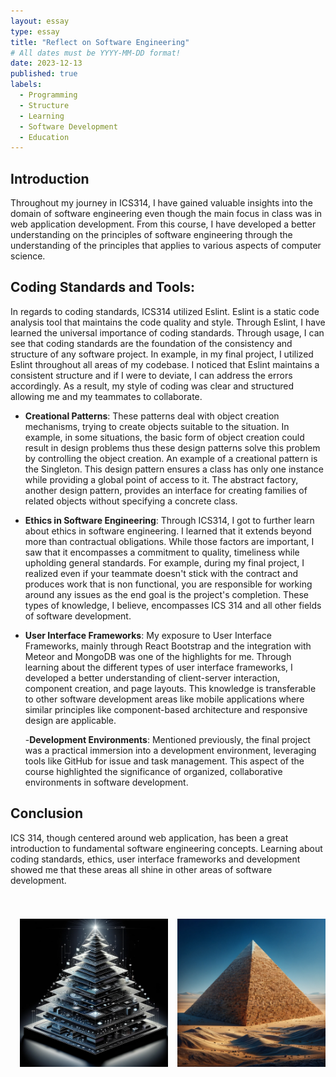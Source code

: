 ```yaml
---
layout: essay
type: essay
title: "Reflect on Software Engineering"
# All dates must be YYYY-MM-DD format!
date: 2023-12-13
published: true
labels:
  - Programming  
  - Structure
  - Learning
  - Software Development
  - Education
---
```


## Introduction

Throughout my journey in ICS314, I have gained valuable insights into the domain of software engineering even though the main focus in class was in web application development. From this course, I have developed a better understanding on the principles of software engineering through the understanding of the principles that applies to various aspects of computer science. 

## Coding Standards and Tools:

In regards to coding standards, ICS314 utilized Eslint. Eslint is a static code analysis tool that maintains the code quality and style. Through Eslint, I have learned the universal importance of coding standards. Through usage, I can see that coding standards are the foundation of the consistency and structure of any software project. In example, in my final project, I utilized Eslint throughout all areas of my codebase. I noticed that Eslint maintains a consistent structure and if I were to deviate, I can address the errors accordingly. As a result, my style of coding was clear and structured allowing me and my teammates to collaborate.


- **Creational Patterns**: These patterns deal with object creation mechanisms, trying to create objects suitable to the situation. In example, in some situations, the basic form of object creation could result in design problems thus these design patterns solve this problem by controlling the object creation. An example of a creational pattern is the Singleton. This design pattern ensures a class has only one instance while providing a global point of access to it. The abstract factory, another design pattern, provides an interface for creating families of related objects without specifying a concrete class.  

- **Ethics in Software Engineering**: Through ICS314, I got to further learn about ethics in software engineering. I learned that it extends beyond more than contractual obligations. While those factors are important, I saw that it encompasses a commitment to quality, timeliness while upholding general standards. For example, during my final project, I realized even if your teammate doesn't stick with the contract and produces work that is non functional, you are responsible for working around any issues as the end goal is the project's completion. These types of knowledge, I believe, encompasses ICS 314 and all other fields of software development.

- **User Interface Frameworks**:
  My exposure to User Interface Frameworks, mainly through React Bootstrap and the integration with Meteor and MongoDB was one of the highlights for me. Through learning about the different types of user interface frameworks, I developed a better understanding of client-server interaction, component creation, and page layouts. This knowledge is transferable to other software development areas like mobile applications where similar principles like component-based architecture and responsive design are applicable.

  -**Development Environments**:
  Mentioned previously, the final project was a practical immersion into a development environment, leveraging tools like GitHub for issue and task management. This aspect of the course highlighted the significance of organized, collaborative environments in software development.


## Conclusion
  ICS 314, though centered around web application, has been a great introduction to fundamental software engineering concepts. Learning about coding standards, ethics, user interface frameworks and development showed me that these areas all shine in other areas of software development. 
  


<div style="display: flex; justify-content: center;">
    <div style="text-align: center; margin-left: 15px;">
        <h1 style="font-size: 28px;"></h1>
        <img src="/img/pyr.png" style="max-width: 100%; height: auto;" />
    </div>
      <div style="text-align: center; margin-left: 15px;">
        <h1 style="font-size: 28px;"></h1>
        <img src="/img/pyr2.png" style="max-width: 100%; height: auto;" />
    </div>
</div>



